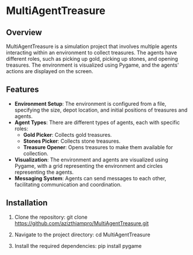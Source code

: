 # MultiAgentTreasure

## Overview
MultiAgentTreasure is a simulation project that involves multiple agents interacting within an environment to collect treasures. The agents have different roles, such as picking up gold, picking up stones, and opening treasures. The environment is visualized using Pygame, and the agents' actions are displayed on the screen.

## Features
- **Environment Setup**: The environment is configured from a file, specifying the size, depot location, and initial positions of treasures and agents.
- **Agent Types**: There are different types of agents, each with specific roles:
  - **Gold Picker**: Collects gold treasures.
  - **Stones Picker**: Collects stone treasures.
  - **Treasure Opener**: Opens treasures to make them available for collection.
- **Visualization**: The environment and agents are visualized using Pygame, with a grid representing the environment and circles representing the agents.
- **Messaging System**: Agents can send messages to each other, facilitating communication and coordination.

## Installation
1. Clone the repository:
    git clone https://github.com/azizthiampro/MultiAgentTreasure.git

2. Navigate to the project directory:
   cd MultiAgentTreasure


3. Install the required dependencies:
   pip install pygame



